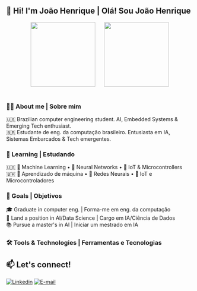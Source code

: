 ## 👋 Hi! I'm João Henrique | Olá! Sou João Henrique 
<div align="center">
  <img height="174" src="https://github-readme-stats.vercel.app/api?username=joaohgp-dev&show_icons=true&theme=gotham&hide_border=true" />
    &nbsp;&nbsp;&nbsp;&nbsp;
  <img height="174" src="https://github-readme-stats.vercel.app/api/top-langs/?username=joaohgp-dev&size_weight=0.5&count_weight=0.5&theme=gotham&layout=compact&card_width=320&hide_border=true" />
</div>
<br>

### 👨‍💻 About me | Sobre mim

🇺🇸 Brazilian computer engineering student. AI, Embedded Systems & Emerging Tech enthusiast.  
🇧🇷 Estudante de eng. da computação brasileiro. Entusiasta em IA, Sistemas Embarcados & Tech emergentes.

### 🌱 Learning | Estudando
🇺🇸 🤖 Machine Learning • 🧠 Neural Networks • 🔌 IoT & Microcontrollers  
🇧🇷 🤖 Aprendizado de máquina • 🧠 Redes Neurais • 🔌 IoT e Microcontroladores  

### 🎯 Goals | Objetivos
🎓 Graduate in computer eng. | Forma-me em eng. da computação<br>
💼 Land a position in AI/Data Science | Cargo em IA/Ciência de Dados<br>
📚 Pursue a master's in AI | Iniciar um mestrado em IA<br>

### 🛠️ Tools & Technologies | Ferramentas e Tecnologias

<!--
#### Languages | Linguagens
  
<img alt="Python" height="40" src="https://devicon-website.vercel.app/api/python/original.svg" />Python<img alt="C++" height="40" src="https://devicon-website.vercel.app/api/cplusplus/original.svg" />C++

#### Frameworks
  
<img alt="Pytorch" height="40" src="https://devicon-website.vercel.app/api/pytorch/original.svg" /><img alt="TensorFlow" height="40" src="https://devicon-website.vercel.app/api/tensorflow/original.svg" /><img alt="Jupyter" height="40" src="https://devicon-website.vercel.app/api/jupyter/original.svg" /><img alt="Numpy" height="40" src="https://devicon-website.vercel.app/api/numpy/original.svg" /><img alt="Pandas" height="40" src="https://devicon-website.vercel.app/api/pandas/original.svg?color=%23F2F2F2" />
-->
<!-- ### 📌 Highlighted Projects (Coming sonn!) -->

## 📫 Let's connect!
[![Linkedin](https://img.shields.io/badge/LinkedIn-0077B5?style=for-the-badge&logo=linkedin&logoColor=white)](https://www.linkedin.com/in/joão-henrique-gomes-pereira-07921831b) [![E-mail](https://img.shields.io/badge/Gmail-D14836?style=for-the-badge&logo=gmail&logoColor=white)](mailto:joaohgpereira@gmail.com)
